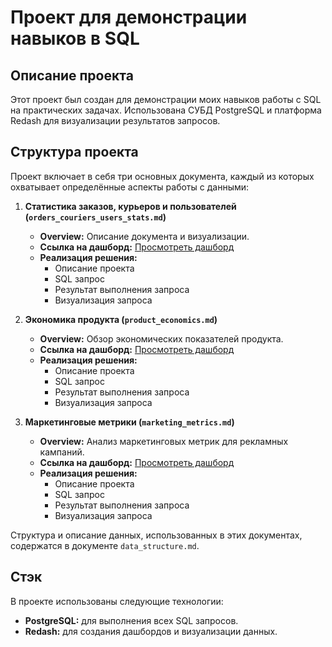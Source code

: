 # Проект для демонстрации навыков в SQL

## Описание проекта

Этот проект был создан для демонстрации моих навыков работы с SQL на практических задачах. Использована СУБД PostgreSQL и платформа Redash для визуализации результатов запросов.

## Структура проекта

Проект включает в себя три основных документа, каждый из которых охватывает определённые аспекты работы с данными:

1. **Статистика заказов, курьеров и пользователей (`orders_couriers_users_stats.md`)**
   - **Overview:** Описание документа и визуализации.
   - **Ссылка на дашборд:** [Просмотреть дашборд](http://redash.public.karpov.courses/public/dashboards/uELDYQAyhgWikU0jkEQLIinCyUfxuqDndewsxSqM?org_slug=default)
   - **Реализация решения:**
     - Описание проекта
     - SQL запрос
     - Результат выполнения запроса
     - Визуализация запроса

2. **Экономика продукта (`product_economics.md`)**
   - **Overview:** Обзор экономических показателей продукта.
   - **Ссылка на дашборд:** [Просмотреть дашборд](http://redash.public.karpov.courses/public/dashboards/8TnZ2y1HOfjWa0U2x0Y5v2ldHn3HOQAkG5ljbSmG?org_slug=default)
   - **Реализация решения:**
     - Описание проекта
     - SQL запрос
     - Результат выполнения запроса
     - Визуализация запроса

3. **Маркетинговые метрики (`marketing_metrics.md`)**
   - **Overview:** Анализ маркетинговых метрик для рекламных кампаний.
   - **Ссылка на дашборд:** [Просмотреть дашборд](http://redash.public.karpov.courses/public/dashboards/7ptMANOaswVd4QvBq5E0oIVbO5y61slGkWFjSfj1?org_slug=default)
   - **Реализация решения:**
     - Описание проекта
     - SQL запрос
     - Результат выполнения запроса
     - Визуализация запроса

Структура и описание данных, использованных в этих документах, содержатся в документе `data_structure.md`.

## Стэк

В проекте использованы следующие технологии:
- **PostgreSQL:** для выполнения всех SQL запросов.
- **Redash:** для создания дашбордов и визуализации данных.
